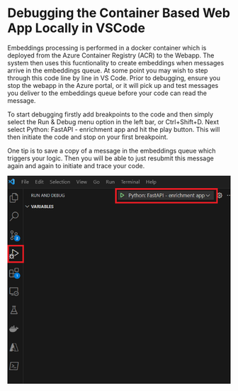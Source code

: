 # Debugging the Container Based Web App Locally in VSCode

Embeddings processing is performed in a docker container which is deployed from the Azure Container Registry (ACR) to the Webapp. The system then uses this fucntionality to create embeddings when messages arrive in the embeddings queue. At some point you may wish to step through this code line by line in VS Code. Prior to debugging, ensure you stop the webapp in the Azure portal, or it will pick up and test messages you deliver to the embeddings queue before your code can read the message.

To start debugging firstly add breakpoints to the code and then simply select the Run & Debug menu option in the left bar, or Ctrl+Shift+D. Next select Python: FastAPI - enrichment app and hit the play button. This will then initiate the code and stop on your first breakpoint.

One tip is to save a copy of a message in the embeddings queue which triggers your logic. Then you will be able to just resubmit this message again and again to initiate and trace your code.

![Attach to function](images/fastapi_debug.png)